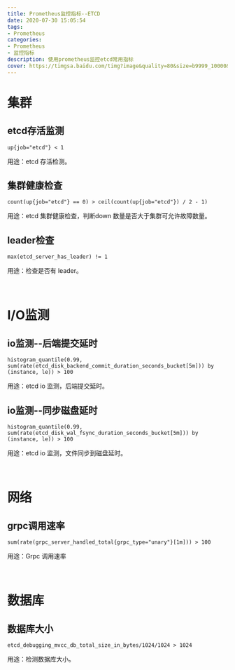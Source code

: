 ```yaml
---
title: Prometheus监控指标--ETCD
date: 2020-07-30 15:05:54
tags:
- Prometheus
categories:
- Prometheus
- 监控指标
description: 使用prometheus监控etcd常用指标
cover: https://timgsa.baidu.com/timg?image&quality=80&size=b9999_10000&sec=1596102895688&di=18fdbb30dbb810121221eca19e242917&imgtype=0&src=http%3A%2F%2Fmydlq-club.oss-cn-beijing.aliyuncs.com%2Fimages%2Fprometheus-operator-etcd-1001.jpg%3Fx-oss-process%3Dstyle%2Fshuiyin
---
```




# 集群

## etcd存活监测

```
up{job="etcd"} < 1
```



用途：etcd 存活检测。



## 集群健康检查

```
count(up{job="etcd"} == 0) > ceil(count(up{job="etcd"}) / 2 - 1)
```



用途：etcd 集群健康检查，判断down 数量是否大于集群可允许故障数量。



## leader检查

```
max(etcd_server_has_leader) != 1
```



用途：检查是否有 leader。



<br>



# I/O监测

## io监测--后端提交延时

```
histogram_quantile(0.99, sum(rate(etcd_disk_backend_commit_duration_seconds_bucket[5m])) by (instance, le)) > 100
```



用途：etcd io 监测，后端提交延时。





## io监测--同步磁盘延时

```
histogram_quantile(0.99, sum(rate(etcd_disk_wal_fsync_duration_seconds_bucket[5m])) by (instance, le)) > 100
```



用途：etcd io 监测，文件同步到磁盘延时。



<br>



# 网络

## grpc调用速率

```
sum(rate(grpc_server_handled_total{grpc_type="unary"}[1m])) > 100
```



用途：Grpc 调用速率



<br>



# 数据库

## 数据库大小

```
etcd_debugging_mvcc_db_total_size_in_bytes/1024/1024 > 1024
```



用途：检测数据库大小。



